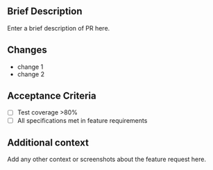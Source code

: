 ## Brief Description
Enter a brief description of PR here.

## Changes
- change 1
- change 2

## Acceptance Criteria
- [ ] Test coverage >80%
- [ ] All specifications met in feature requirements

## Additional context
Add any other context or screenshots about the feature request here.
